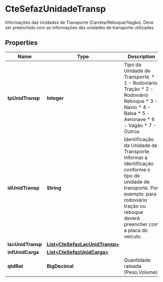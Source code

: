 

# CteSefazUnidadeTransp

Informações das Unidades de Transporte (Carreta/Reboque/Vagão).  Deve ser preenchido com as informações das unidades de transporte utilizadas.

## Properties

| Name | Type | Description | Notes |
|------------ | ------------- | ------------- | -------------|
|**tpUnidTransp** | **Integer** | Tipo da Unidade de Transporte.  * 1 - Rodoviário Tração  * 2 - Rodoviário Reboque  * 3 - Navio  * 4 - Balsa  * 5 - Aeronave  * 6 - Vagão  * 7 - Outros |  |
|**idUnidTransp** | **String** | Identificação da Unidade de Transporte.  Informar a identificação conforme o tipo de unidade de transporte.  Por exemplo: para rodoviário tração ou reboque deverá preencher com a placa do veículo. |  |
|**lacUnidTransp** | [**List&lt;CteSefazLacUnidTransp&gt;**](CteSefazLacUnidTransp.md) |  |  [optional] |
|**infUnidCarga** | [**List&lt;CteSefazUnidCarga&gt;**](CteSefazUnidCarga.md) |  |  [optional] |
|**qtdRat** | **BigDecimal** | Quantidade rateada (Peso,Volume). |  [optional] |



